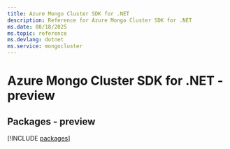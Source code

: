 ```yaml
---
title: Azure Mongo Cluster SDK for .NET
description: Reference for Azure Mongo Cluster SDK for .NET
ms.date: 08/18/2025
ms.topic: reference
ms.devlang: dotnet
ms.service: mongocluster
---
```

# Azure Mongo Cluster SDK for .NET - preview
## Packages - preview
[!INCLUDE [packages](mongo-cluster-index.md)]